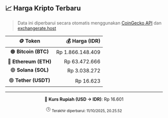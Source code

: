 

<!-- HARGA_KRIPTO -->
## 📈 Harga Kripto Terbaru

> Data ini diperbarui secara otomatis menggunakan [CoinGecko API](https://www.coingecko.com/) dan [exchangerate.host](https://exchangerate.host/)

<div align="center">

| 🪙 Token | 💰 Harga (IDR) |
|:------:|---------------:|
| 🟠 **Bitcoin (BTC)**   | Rp 1.866.148.409 |
| 🔵 **Ethereum (ETH)**  | Rp 63.472.666 |
| 🟣 **Solana (SOL)**    | Rp 3.038.272 |
| 🟢 **Tether (USDT)**   | Rp 16.623 |

---

💱 **Kurs Rupiah (USD → IDR)**: Rp 16.601

🕒 <sub>Terakhir diperbarui: 11/10/2025, 20.25.52</sub>

</div>
<!-- /HARGA_KRIPTO -->
